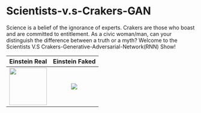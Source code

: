 # Scientists-v.s-Crakers-GAN
Science is a belief of the ignorance of experts. Crakers are those who boast and are committed to entitlement. As a civic woman/man, can your distinguish the difference between a truth or a myth? Welcome to the Scientists V.S Crakers-Generative-Adversarial-Network(RNN) Show!

Einstein Real             |  Einstein Faked
:-------------------------:|:-------------------------:
<img src="https://www.danielim.com/wp-content/uploads/2014/08/alberteinstein_tuesdaysthoughts.jpg" style="width: 100px;"/> |  ![](https://images-cdn.9gag.com/photo/a7yqee2_700b.jpg)
